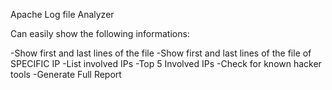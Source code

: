 Apache Log file Analyzer

Can easily show the following informations:

-Show first and last lines of the file
-Show first and last lines of the file of SPECIFIC IP
-List involved IPs
-Top 5 Involved IPs
-Check for known hacker tools
-Generate Full Report
